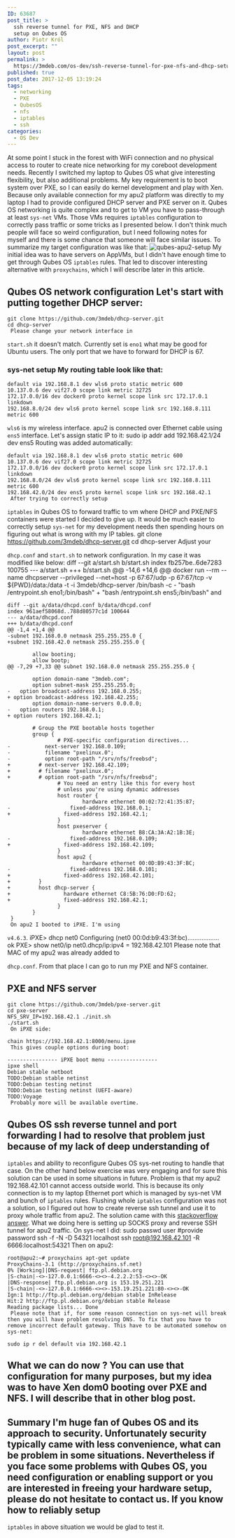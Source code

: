 ```yaml
---
ID: 63687
post_title: >
  ssh reverse tunnel for PXE, NFS and DHCP
  setup on Qubes OS
author: Piotr Król
post_excerpt: ""
layout: post
permalink: >
  https://3mdeb.com/os-dev/ssh-reverse-tunnel-for-pxe-nfs-and-dhcp-setup-on-qubesos/
published: true
post_date: 2017-12-05 13:19:24
tags:
  - networking
  - PXE
  - QubesOS
  - nfs
  - iptables
  - ssh
categories:
  - OS Dev
---
```

At some point I stuck in the forest with WiFi connection and no physical access to router to create nice networking for my coreboot development needs. Recently I switched my laptop to Qubes OS what give interesting flexibility, but also additional problems. My key requirement is to boot system over PXE, so I can easily do kernel development and play with Xen. Because only available connection for my apu2 platform was directly to my laptop I had to provide configured DHCP server and PXE server on it. Qubes OS networking is quite complex and to get to VM you have to pass-through at least `sys-net` VMs. Those VMs requires `iptables` configuration to correctly pass traffic or some tricks as I presented below. I don't think much people will face so weird configuration, but I need following notes for myself and there is some chance that someone will face similar issues. To summarize my target configuration was like that: ![qubes-apu2-setup][1] My initial idea was to have servers on AppVMs, but I didn't have enough time to get through Qubes OS `iptables` rules. That led to discover interesting alternative with `proxychains`, which I will describe later in this article. 
## Qubes OS network configuration Let's start with putting together DHCP server: 

    git clone https://github.com/3mdeb/dhcp-server.git
    cd dhcp-server
     Please change your network interface in 

`start.sh` it doesn't match. Currently set is `eno1` what may be good for Ubuntu users. The only port that we have to forward for DHCP is 67. 
### sys-net setup My routing table look like that: 

    default via 192.168.8.1 dev wls6 proto static metric 600 
    10.137.0.6 dev vif27.0 scope link metric 32725 
    172.17.0.0/16 dev docker0 proto kernel scope link src 172.17.0.1 linkdown 
    192.168.8.0/24 dev wls6 proto kernel scope link src 192.168.8.111 metric 600 
    

`wls6` is my wireless interface. apu2 is connected over Ethernet cable using `ens5` interface. Let's assign static IP to it: 
    sudo ip addr add 192.168.42.1/24 dev ens5
     Routing was added automatically: 

    default via 192.168.8.1 dev wls6 proto static metric 600 
    10.137.0.6 dev vif27.0 scope link metric 32725 
    172.17.0.0/16 dev docker0 proto kernel scope link src 172.17.0.1 linkdown 
    192.168.8.0/24 dev wls6 proto kernel scope link src 192.168.8.111 metric 600 
    192.168.42.0/24 dev ens5 proto kernel scope link src 192.168.42.1 
     After trying to correctly setup 

`iptables` in Qubes OS to forward traffic to vm where DHCP and PXE/NFS containers were started I decided to give up. It would be much easier to correctly setup `sys-net` for my development needs then spending hours on figuring out what is wrong with my IP tables. 
    git clone https://github.com/3mdeb/dhcp-server.git
    cd dhcp-server
     Adjust your 

`dhcp.conf` and `start.sh` to network configuration. In my case it was modified like below: 
    diff --git a/start.sh b/start.sh
    index fb257be..6de7283 100755
    --- a/start.sh
    +++ b/start.sh
    @@ -14,6 +14,6 @@ docker run --rm --name dhcpserver --privileged --net=host
             -p 67:67/udp -p 67:67/tcp 
             -v ${PWD}/data:/data 
             -t -i 3mdeb/dhcp-server /bin/bash -c 
    -        "bash /entrypoint.sh eno1;/bin/bash"
    +        "bash /entrypoint.sh ens5;/bin/bash"
     and 

    diff --git a/data/dhcpd.conf b/data/dhcpd.conf
    index 961aef58068d..788d80577c1d 100644
    --- a/data/dhcpd.conf
    +++ b/data/dhcpd.conf
    @@ -1,4 +1,4 @@
    -subnet 192.168.0.0 netmask 255.255.255.0 {
    +subnet 192.168.42.0 netmask 255.255.255.0 {
    
            allow booting;
            allow bootp;
    @@ -7,29 +7,33 @@ subnet 192.168.0.0 netmask 255.255.255.0 {
    
            option domain-name "3mdeb.com";
            option subnet-mask 255.255.255.0;
    -   option broadcast-address 192.168.0.255;
    + option broadcast-address 192.168.42.255;
            option domain-name-servers 0.0.0.0;
    -   option routers 192.168.0.1;
    + option routers 192.168.42.1;
    
            # Group the PXE bootable hosts together
            group {
                    # PXE-specific configuration directives...
    -           next-server 192.168.0.109;
    -           filename "pxelinux.0";
    -           option root-path "/srv/nfs/freebsd";    
    +         # next-server 192.168.42.109;
    +         # filename "pxelinux.0";
    +         # option root-path "/srv/nfs/freebsd";        
                    # You need an entry like this for every host
                    # unless you're using dynamic addresses
                    host router {
                            hardware ethernet 00:02:72:41:35:87;
    -                   fixed-address 192.168.0.1;
    +                 fixed-address 192.168.42.1;
                    }
                    host pxeserver {
                            hardware ethernet B8:CA:3A:A2:1B:3E;
    -                   fixed-address 192.168.0.109;    
    +                 fixed-address 192.168.42.109; 
                    }
                    host apu2 {
                            hardware ethernet 00:0D:B9:43:3F:BC;
    -                   fixed-address 192.168.0.101;
    +                 fixed-address 192.168.42.101;
    +         }
    +         host dhcp-server {
    +                 hardware ethernet C8:5B:76:D0:FD:62;
    +                 fixed-address 192.168.42.1;
                    }
            }
     }
     On apu2 I booted to iPXE. I'm using 

`v4.6.3`. 
    iPXE> dhcp net0
    Configuring (net0 00:0d:b9:43:3f:bc).................. ok
    PXE> show net0/ip
    net0.dhcp/ip:ipv4 = 192.168.42.101
     Please note that MAC of my apu2 was already added to 

`dhcp.conf`. From that place I can go to run my PXE and NFS container. 
## PXE and NFS server

    git clone https://github.com/3mdeb/pxe-server.git
    cd pxe-server
    NFS_SRV_IP=192.168.42.1 ./init.sh
    ./start.sh
     On iPXE side: 

    chain https://192.168.42.1:8000/menu.ipxe
     This gives couple options during boot: 

    ---------------- iPXE boot menu ----------------
    ipxe shell                                                                  
    Debian stable netboot                                                       
    TODO:Debian stable netinst                                                  
    TODO:Debian testing netinst                                                 
    TODO:Debian testing netinst (UEFI-aware)
    TODO:Voyage
     Probably more will be available overtime. 

## Qubes OS ssh reverse tunnel and port forwarding I had to resolve that problem just because of my lack of deep understanding of 

`iptables` and ability to reconfigure Qubes OS sys-net routing to handle that case. On the other hand below exercise was very engaging and for sure this solution can be used in some situations in future. Problem is that my apu2 192.168.42.101 cannot access outside world. This is because its only connection is to my laptop Ethernet port which is managed by sys-net VM and bunch of `iptables` rules. Flushing whole `iptables` configuration was not a solution, so I figured out how to create reverse ssh tunnel and use it to proxy whole traffic from apu2. The solution came with this [stackoverflow answer][2]. What we doing here is setting up SOCKS proxy and reverse SSH tunnel for apu2 traffic. On sys-net I did: 
    sudo passwd user #provide password
    ssh -f -N -D 54321 localhost
    ssh root@192.168.42.101 -R 6666:localhost:54321
     Then on apu2: 

    root@apu2:~# proxychains apt-get update
    ProxyChains-3.1 (http://proxychains.sf.net)
    0% [Working]|DNS-request| ftp.pl.debian.org 
    |S-chain|-<>-127.0.0.1:6666-<><>-4.2.2.2:53-<><>-OK
    |DNS-response| ftp.pl.debian.org is 153.19.251.221
    |S-chain|-<>-127.0.0.1:6666-<><>-153.19.251.221:80-<><>-OK
    Ign:1 http://ftp.pl.debian.org/debian stable InRelease
    Hit:2 http://ftp.pl.debian.org/debian stable Release
    Reading package lists... Done
     Please note that if, for some reason connection on sys-net will break then you will have problem resolving DNS. To fix that you have to remove incorrect default gateway. This have to be automated somehow on sys-net: 

    sudo ip r del default via 192.168.42.1
    

## What we can do now ? You can use that configuration for many purposes, but my idea was to have Xen dom0 booting over PXE and NFS. I will describe that in other blog post. 

## Summary I'm huge fan of Qubes OS and its approach to security. Unfortunately security typically came with less convenience, what can be problem in some situations. Nevertheless if you face some problems with Qubes OS, you need configuration or enabling support or you are interested in freeing your hardware setup, please do not hesitate to contact us. If you know how to reliably setup 

`iptables` in above situation we would be glad to test it.

 [1]: https://3mdeb.com/wp-content/uploads/2017/07/qubes-apu2-setup.png
 [2]: https://serverfault.com/a/361806/68013